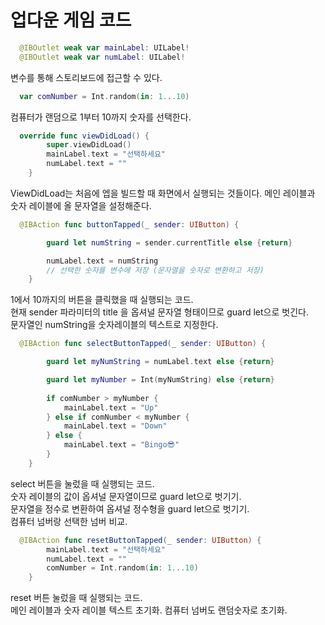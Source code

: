 <h1>업다운 게임 코드</h1>

```swift
  @IBOutlet weak var mainLabel: UILabel!
  @IBOutlet weak var numLabel: UILabel!
```
변수를 통해 스토리보드에 접근할 수 있다.

```swift
  var comNumber = Int.random(in: 1...10)
```
컴퓨터가 랜덤으로 1부터 10까지 숫자를 선택한다.

```swift
  override func viewDidLoad() {
        super.viewDidLoad()
        mainLabel.text = "선택하세요"
        numLabel.text = ""
    }
```
ViewDidLoad는 처음에 엡을 빌드할 때 화면에서 실행되는 것들이다. 메인 레이블과 숫자 레이블에 올 문자열을 설정해준다.

```swift
  @IBAction func buttonTapped(_ sender: UIButton) {

        guard let numString = sender.currentTitle else {return}

        numLabel.text = numString
        // 선택한 숫자를 변수에 저장 (문자열을 숫자로 변환하고 저장)
    }
```
1에서 10까지의 버튼을 클릭했을 때 실행되는 코드.<br>
현재 sender 파라미터의 title 을 옵셔널 문자열 형태이므로 guard let으로 벗긴다.<br>
문자열인 numString을 숫자레이블의 텍스트로 지정한다.

```swift
  @IBAction func selectButtonTapped(_ sender: UIButton) {

        guard let myNumString = numLabel.text else {return}

        guard let myNumber = Int(myNumString) else {return}
        
        if comNumber > myNumber {
            mainLabel.text = "Up"
        } else if comNumber < myNumber {
            mainLabel.text = "Down"
        } else {
            mainLabel.text = "Bingo😎"
        }
    }
```
select 버튼을 눌렀을 때 실행되는 코드.<br>
숫자 레이블의 값이 옵셔널 문자열이므로 guard let으로 벗기기.<br>
문자열을 정수로 변환하여 옵셔널 정수형을 guard let으로 벗기기.<br>
컴퓨터 넘버랑 선택한 넘버 비교.

```swift
  @IBAction func resetButtonTapped(_ sender: UIButton) {
        mainLabel.text = "선택하세요"
        numLabel.text = ""
        comNumber = Int.random(in: 1...10)
    }
```
reset 버튼 눌렀을 때 실행되는 코드.<br>
메인 레이블과 숫자 레이블 텍스트 초기화. 컴퓨터 넘버도 랜덤숫자로 초기화.
